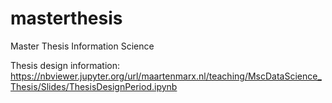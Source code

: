 # masterthesis
Master Thesis Information Science

Thesis design information: https://nbviewer.jupyter.org/url/maartenmarx.nl/teaching/MscDataScience_Thesis/Slides/ThesisDesignPeriod.ipynb
